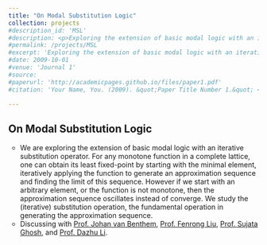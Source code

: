 ```yaml
---
title: "On Modal Substitution Logic"
collection: projects
#description_id: 'MSL'
#description: <p>Exploring the extension of basic modal logic with an iterative substitution operator. </p>
#permalink: /projects/MSL
#excerpt: 'Exploring the extension of basic modal logic with an iterative substitution operator. '
#date: 2009-10-01
#venue: 'Journal 1'
#source: 
#paperurl: 'http://academicpages.github.io/files/paper1.pdf'
#citation: 'Your Name, You. (2009). &quot;Paper Title Number 1.&quot; <i>Journal 1</i>. 1(1).'

---
```

<h2>On Modal Substitution Logic</h2>
<ul type="circle">
<li>We are exploring the extension of basic modal logic with an iterative substitution operator. For any monotone function in a complete lattice, one can obtain its least fixed-point by starting with the minimal element, iteratively applying the function to generate an approximation sequence and finding the limit of this sequence. However if we start with an arbitrary element, or the function is not monotone, then the approximation sequence oscillates instead of converge. We study the (iterative) substitution operation, the fundamental operation in generating the approximation sequence. </li>
<li>Discussing with <a href='https://staff.fnwi.uva.nl/j.vanbenthem/'>Prof. Johan van Benthem</a>, <a href='http://www.fenrong.net/'>Prof. Fenrong Liu</a>, <a href='https://www.isichennai.res.in/~sujata/'>Prof. Sujata Ghosh</a>, and <a href='https://people.ucas.ac.cn/~lidazhu?language=en'>Prof. Dazhu Li</a>.</li>
</ul>